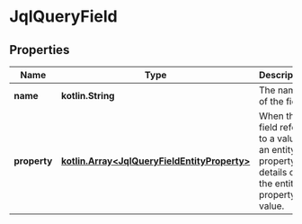 
# JqlQueryField

## Properties
Name | Type | Description | Notes
------------ | ------------- | ------------- | -------------
**name** | **kotlin.String** | The name of the field. | 
**property** | [**kotlin.Array&lt;JqlQueryFieldEntityProperty&gt;**](JqlQueryFieldEntityProperty.md) | When the field refers to a value in an entity property, details of the entity property value. |  [optional]



